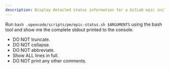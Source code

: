 ```yaml
---
description: Display detailed status information for a GitLab epic including active agents and progress tracking
---
```


Run `bash .opencode/scripts/pm/epic-status.sh $ARGUMENTS` using the bash tool and show me the complete stdout printed to the console.

- DO NOT truncate.
- DO NOT collapse.
- DO NOT abbreviate.
- Show ALL lines in full.
- DO NOT print any other comments.
